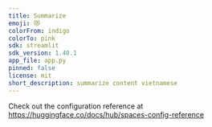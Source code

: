 ```yaml
---
title: Summarize
emoji: 😻
colorFrom: indigo
colorTo: pink
sdk: streamlit
sdk_version: 1.40.1
app_file: app.py
pinned: false
license: mit
short_description: summarize content vietnamese
---
```


Check out the configuration reference at https://huggingface.co/docs/hub/spaces-config-reference
